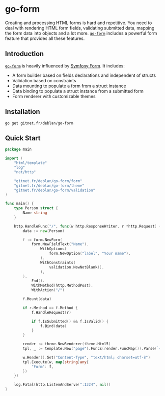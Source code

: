 # go-form

Creating and processing HTML forms is hard and repetitive. You need to deal with rendering HTML form fields, validating submitted data, mapping the form data into objects and a lot more. [`go-form`][go-form] includes a powerful form feature that provides all these features.

## Introduction

[`go-form`][go-form]  is heavily influenced by [Symfony Form](https://symfony.com/doc/current/forms.html). It includes:

* A form builder based on fields declarations and independent of structs
* Validation based on constraints
* Data mounting to populate a form from a struct instance
* Data binding to populate a struct instance from a submitted form
* Form renderer with customizable themes

## Installation

```shell
go get gitnet.fr/deblan/go-form
```

## Quick Start

```go
package main

import (
	"html/template"
	"log"
	"net/http"

	"gitnet.fr/deblan/go-form/form"
	"gitnet.fr/deblan/go-form/theme"
	"gitnet.fr/deblan/go-form/validation"
)

func main() {
	type Person struct {
		Name string
	}

	http.HandleFunc("/", func(w http.ResponseWriter, r *http.Request) {
		data := new(Person)

		f := form.NewForm(
			form.NewFieldText("Name").
				WithOptions(
					form.NewOption("label", "Your name"),
				).
				WithConstraints(
					validation.NewNotBlank(),
				),
		).
			End().
			WithMethod(http.MethodPost).
			WithAction("/")

		f.Mount(data)

		if r.Method == f.Method {
			f.HandleRequest(r)

			if f.IsSubmitted() && f.IsValid() {
				f.Bind(data)
			}
		}

		render := theme.NewRenderer(theme.Html5)
		tpl, _ := template.New("page").Funcs(render.FuncMap()).Parse(`{{ form .Form }}`)

		w.Header().Set("Content-Type", "text/html; charset=utf-8")
		tpl.Execute(w, map[string]any{
			"Form": f,
		})
	})

	log.Fatal(http.ListenAndServe(":1324", nil))
}
```

[go-form]: https://gitnet.fr/deblan/go-form
